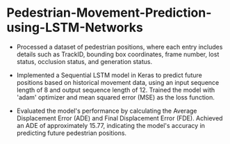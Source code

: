 # Pedestrian-Movement-Prediction-using-LSTM-Networks
-  Processed a dataset of pedestrian positions, where each entry includes details such as TrackID, bounding box coordinates, frame number, lost status, occlusion status, and generation status.

- Implemented a Sequential LSTM model in Keras to predict future positions based on historical movement data, using an input sequence length of 8 and output sequence length of 12. Trained the model with 'adam' optimizer and mean squared error (MSE) as the loss function.

- Evaluated the model's performance by calculating the Average Displacement Error (ADE) and Final Displacement Error (FDE). Achieved an ADE of approximately 15.77, indicating the model's accuracy in predicting future pedestrian positions.
